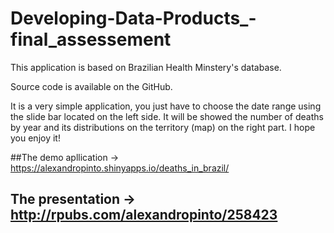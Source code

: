 # Developing-Data-Products_-final_assessement
This application is based on Brazilian Health Minstery's database.

Source code is available on the GitHub.

It is a very simple application, you just have to choose the date range using the slide bar located on the left side. 
It will be showed the number of deaths by year and its distributions on the territory (map) on the right part. I hope you enjoy it!

##The demo apllication -> https://alexandropinto.shinyapps.io/deaths_in_brazil/
## The presentation -> http://rpubs.com/alexandropinto/258423
